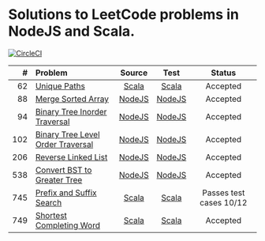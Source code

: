 # Solutions to LeetCode problems in NodeJS and Scala.

[![CircleCI](https://circleci.com/gh/aa8y/book-ctci/tree/master.svg?style=shield&circle-token=7012e3ab725c94f866647778ab0bd7be465ccdd0)](https://circleci.com/gh/aa8y/book-ctci/tree/master)

| #    | Problem  |  Source  |  Test  |  Status  |  
|-----:|:---------|:--------:|:------:|:--------:|
| 62   | [Unique Paths](https://leetcode.com/problems/unique-paths/description/) | [Scala](https://github.com/aa8y/leetcode/blob/master/scala/src/main/scala/co/aa8y/leetcode/UniquePaths.scala) | [Scala](https://github.com/aa8y/leetcode/blob/master/scala/src/test/scala/co/aa8y/leetcode/UniquePathsSpec.scala) | Accepted |
| 88   | [Merge Sorted Array](https://leetcode.com/problems/merge-sorted-array/description/) | [NodeJS](https://github.com/aa8y/leetcode/blob/master/node/src/main/mergeSortedArray.js) | [NodeJS](https://github.com/aa8y/leetcode/blob/master/node/src/test/mergeSortedArrayTest.js) | Accepted |
| 94   | [Binary Tree Inorder Traversal](https://leetcode.com/problems/binary-tree-inorder-traversal/description/) | [NodeJS](https://github.com/aa8y/leetcode/blob/master/node/src/main/binaryTreeInOrderTraversal.js) | [NodeJS](https://github.com/aa8y/leetcode/blob/master/node/src/test/binaryTreeInOrderTraversalTest.js) | Accepted |
| 102  | [Binary Tree Level Order Traversal](https://leetcode.com/problems/binary-tree-level-order-traversal/description/) | [NodeJS](https://github.com/aa8y/leetcode/blob/master/node/src/main/binaryTreeLevelOrderTraversal.js) | [NodeJS](https://github.com/aa8y/leetcode/blob/master/node/src/test/binaryTreeLevelOrderTraversalTest.js) | Accepted |
| 206  | [Reverse Linked List](https://leetcode.com/problems/reverse-linked-list/description/) | [NodeJS](https://github.com/aa8y/leetcode/blob/master/node/src/main/reverseLinkedList.js) | [NodeJS](https://github.com/aa8y/leetcode/blob/master/node/src/test/reverseLinkedListTest.js) | Accepted |
| 538  | [Convert BST to Greater Tree](https://leetcode.com/problems/convert-bst-to-greater-tree/description/) | [NodeJS](https://github.com/aa8y/leetcode/blob/master/node/src/main/bstToGreaterTree.js) | [NodeJS](https://github.com/aa8y/leetcode/blob/master/node/src/test/bstToGreaterTreeTest.js) | Accepted |
| 745  | [Prefix and Suffix Search](https://leetcode.com/problems/prefix-and-suffix-search/description/) | [Scala](https://github.com/aa8y/leetcode/blob/master/scala/src/main/scala/co/aa8y/leetcode/PrefixAndSuffixSearch.scala) | [Scala](https://github.com/aa8y/leetcode/blob/master/scala/src/test/scala/co/aa8y/leetcode/PrefixAndSuffixSearchSpec.scala) | Passes test cases 10/12 |
| 749  | [Shortest Completing Word](https://leetcode.com/problems/shortest-completing-word/description/) | [Scala](https://github.com/aa8y/leetcode/blob/master/scala/src/main/scala/co/aa8y/leetcode/ShortestCompletingWord.scala) | [Scala](https://github.com/aa8y/leetcode/blob/master/scala/src/test/scala/co/aa8y/leetcode/ShortestCompletingWordSpec.scala) | Accepted |
